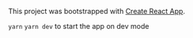 This project was bootstrapped with [Create React App](https://github.com/facebook/create-react-app).


`yarn`
`yarn dev` to start the app on dev mode
